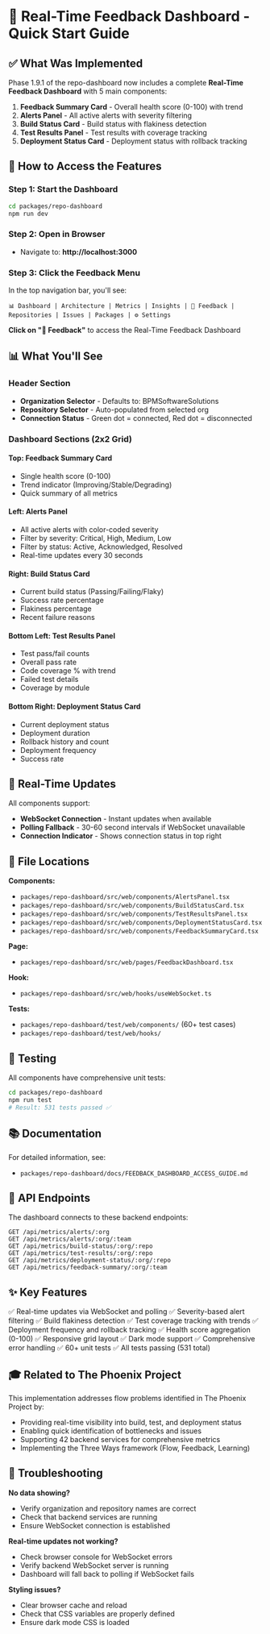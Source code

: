 # 🎯 Real-Time Feedback Dashboard - Quick Start Guide

## ✅ What Was Implemented

Phase 1.9.1 of the repo-dashboard now includes a complete **Real-Time Feedback Dashboard** with 5 main components:

1. **Feedback Summary Card** - Overall health score (0-100) with trend
2. **Alerts Panel** - All active alerts with severity filtering
3. **Build Status Card** - Build status with flakiness detection
4. **Test Results Panel** - Test results with coverage tracking
5. **Deployment Status Card** - Deployment status with rollback tracking

## 🚀 How to Access the Features

### Step 1: Start the Dashboard
```bash
cd packages/repo-dashboard
npm run dev
```

### Step 2: Open in Browser
- Navigate to: **http://localhost:3000**

### Step 3: Click the Feedback Menu
In the top navigation bar, you'll see:
```
📊 Dashboard | Architecture | Metrics | Insights | 📡 Feedback | Repositories | Issues | Packages | ⚙️ Settings
```

**Click on "📡 Feedback"** to access the Real-Time Feedback Dashboard

## 📊 What You'll See

### Header Section
- **Organization Selector** - Defaults to: BPMSoftwareSolutions
- **Repository Selector** - Auto-populated from selected org
- **Connection Status** - Green dot = connected, Red dot = disconnected

### Dashboard Sections (2x2 Grid)

#### Top: Feedback Summary Card
- Single health score (0-100)
- Trend indicator (Improving/Stable/Degrading)
- Quick summary of all metrics

#### Left: Alerts Panel
- All active alerts with color-coded severity
- Filter by severity: Critical, High, Medium, Low
- Filter by status: Active, Acknowledged, Resolved
- Real-time updates every 30 seconds

#### Right: Build Status Card
- Current build status (Passing/Failing/Flaky)
- Success rate percentage
- Flakiness percentage
- Recent failure reasons

#### Bottom Left: Test Results Panel
- Test pass/fail counts
- Overall pass rate
- Code coverage % with trend
- Failed test details
- Coverage by module

#### Bottom Right: Deployment Status Card
- Current deployment status
- Deployment duration
- Rollback history and count
- Deployment frequency
- Success rate

## 🔄 Real-Time Updates

All components support:
- **WebSocket Connection** - Instant updates when available
- **Polling Fallback** - 30-60 second intervals if WebSocket unavailable
- **Connection Indicator** - Shows connection status in top right

## 📁 File Locations

**Components:**
- `packages/repo-dashboard/src/web/components/AlertsPanel.tsx`
- `packages/repo-dashboard/src/web/components/BuildStatusCard.tsx`
- `packages/repo-dashboard/src/web/components/TestResultsPanel.tsx`
- `packages/repo-dashboard/src/web/components/DeploymentStatusCard.tsx`
- `packages/repo-dashboard/src/web/components/FeedbackSummaryCard.tsx`

**Page:**
- `packages/repo-dashboard/src/web/pages/FeedbackDashboard.tsx`

**Hook:**
- `packages/repo-dashboard/src/web/hooks/useWebSocket.ts`

**Tests:**
- `packages/repo-dashboard/test/web/components/` (60+ test cases)
- `packages/repo-dashboard/test/web/hooks/`

## 🧪 Testing

All components have comprehensive unit tests:
```bash
cd packages/repo-dashboard
npm run test
# Result: 531 tests passed ✅
```

## 📚 Documentation

For detailed information, see:
- `packages/repo-dashboard/docs/FEEDBACK_DASHBOARD_ACCESS_GUIDE.md`

## 🔗 API Endpoints

The dashboard connects to these backend endpoints:
```
GET /api/metrics/alerts/:org
GET /api/metrics/alerts/:org/:team
GET /api/metrics/build-status/:org/:repo
GET /api/metrics/test-results/:org/:repo
GET /api/metrics/deployment-status/:org/:repo
GET /api/metrics/feedback-summary/:org/:team
```

## ✨ Key Features

✅ Real-time updates via WebSocket and polling
✅ Severity-based alert filtering
✅ Build flakiness detection
✅ Test coverage tracking with trends
✅ Deployment frequency and rollback tracking
✅ Health score aggregation (0-100)
✅ Responsive grid layout
✅ Dark mode support
✅ Comprehensive error handling
✅ 60+ unit tests
✅ All tests passing (531 total)

## 🎓 Related to The Phoenix Project

This implementation addresses flow problems identified in The Phoenix Project by:
- Providing real-time visibility into build, test, and deployment status
- Enabling quick identification of bottlenecks and issues
- Supporting 42 backend services for comprehensive metrics
- Implementing the Three Ways framework (Flow, Feedback, Learning)

## 🐛 Troubleshooting

**No data showing?**
- Verify organization and repository names are correct
- Check that backend services are running
- Ensure WebSocket connection is established

**Real-time updates not working?**
- Check browser console for WebSocket errors
- Verify backend WebSocket server is running
- Dashboard will fall back to polling if WebSocket fails

**Styling issues?**
- Clear browser cache and reload
- Check that CSS variables are properly defined
- Ensure dark mode CSS is loaded

